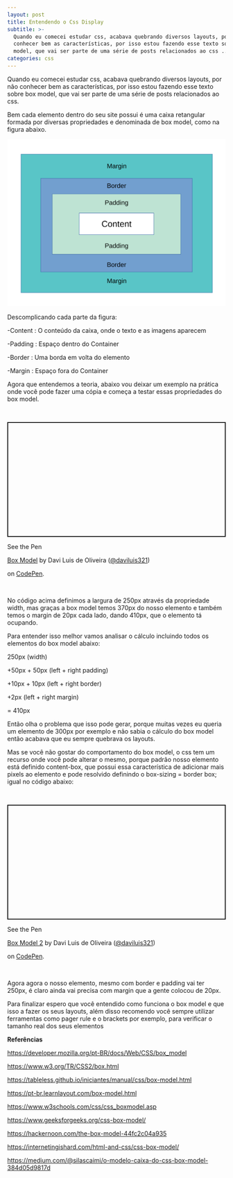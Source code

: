 ```yaml
---
layout: post
title: Entendendo o Css Display
subtitle: >-
  Quando eu comecei estudar css, acabava quebrando diversos layouts, por não
  conhecer bem as características, por isso estou fazendo esse texto sobre box
  model, que vai ser parte de uma série de posts relacionados ao css ...
categories: css
---
```

Quando eu comecei estudar css, acabava quebrando diversos layouts, por não conhecer bem as características, por isso estou fazendo esse texto sobre box model, que vai ser parte de uma série de posts relacionados ao css.

Bem  cada elemento dentro do seu site possui é uma caixa retangular formada por diversas propriedades e denominada de box model, como na figura abaixo.

![Box Model](/img/uploads/box-model.svg "Box Model")

 Descomplicando cada parte da figura:

\-Content : O conteúdo da caixa, onde o texto e as imagens aparecem

\-Padding : Espaço dentro do Container 

\-Border : Uma borda em volta do elemento

\-Margin :  Espaço fora do Container

Agora que entendemos a teoria, abaixo vou deixar um exemplo na prática onde você pode fazer uma cópia e começa a testar essas propriedades do box model.

<br>

<div>

<p class="codepen" data-height="265" data-theme-id="0" data-default-tab="html,result" data-user="daviluis321" data-slug-hash="pozrqKw" style="height: 265px; box-sizing: border-box; display: flex; align-items: center; justify-content: center; border: 2px solid; margin: 1em 0; padding: 1em;" data-pen-title="Box Model">

  <span>See the Pen <a href="https://codepen.io/daviluis321/pen/pozrqKw/">

  Box Model</a> by Davi Luis de Oliveira (<a href="https://codepen.io/daviluis321">@daviluis321</a>)

  on <a href="https://codepen.io">CodePen</a>.</span>

</p>

</div>

<br>

No código acima definimos a largura de 250px  através da propriedade width, mas graças a box model temos 370px do nosso elemento e também temos o margin de 20px cada lado, dando 410px, que o elemento tá ocupando. 



Para entender isso melhor vamos analisar o cálculo incluindo todos os elementos do box model  abaixo:



250px (width)

+50px + 50px (left + right padding)

+10px + 10px  (left + right border)

+2px (left + right margin)

= 410px  

Então olha o problema que isso pode gerar, porque muitas vezes  eu queria um elemento de 300px por exemplo e não sabia o cálculo do box model então acabava que eu sempre quebrava os layouts. 

Mas se você não gostar do comportamento do box model, o css tem um recurso onde você pode alterar o mesmo, porque padrão nosso elemento está definido content-box, que possui essa característica de adicionar mais pixels ao elemento e pode resolvido definindo o box-sizing = border box; igual no código abaixo:

<br>

<p class="codepen" data-height="265" data-theme-id="0" data-default-tab="html,result" data-user="daviluis321" data-slug-hash="zYOdQXO" style="height: 265px; box-sizing: border-box; display: flex; align-items: center; justify-content: center; border: 2px solid; margin: 1em 0; padding: 1em;" data-pen-title="Box Model 2">

  <span>See the Pen <a href="https://codepen.io/daviluis321/pen/zYOdQXO/">

  Box Model 2</a> by Davi Luis de Oliveira (<a href="https://codepen.io/daviluis321">@daviluis321</a>)

  on <a href="https://codepen.io">CodePen</a>.</span>

</p>

<br>

Agora agora o nosso elemento, mesmo com border e padding vai ter 250px, é claro ainda vai precisa com margin que a gente colocou de 20px.

Para finalizar espero que você entendido como funciona o box model e que isso a fazer os seus layouts, além disso recomendo você sempre utilizar ferramentas como pager rule e o brackets por exemplo, para verificar o tamanho real dos seus elementos

**Referências**

<https://developer.mozilla.org/pt-BR/docs/Web/CSS/box_model>

<https://www.w3.org/TR/CSS2/box.html>

<https://tableless.github.io/iniciantes/manual/css/box-model.html>

<https://pt-br.learnlayout.com/box-model.html>

<https://www.w3schools.com/css/css_boxmodel.asp>

<https://www.geeksforgeeks.org/css-box-model/>

<https://hackernoon.com/the-box-model-44fc2c04a935>

<https://internetingishard.com/html-and-css/css-box-model/>

<https://medium.com/@silascaimi/o-modelo-caixa-do-css-box-model-384d05d9817d>
